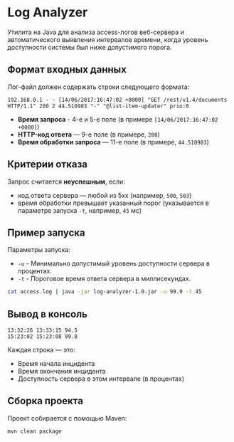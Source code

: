# Log Analyzer

Утилита на Java для анализа access-логов веб-сервера и автоматического выявления интервалов времени, когда уровень доступности системы был ниже допустимого порога.

## Формат входных данных

Лог-файл должен содержать строки следующего формата:

```log
192.168.0.1 - - [14/06/2017:16:47:02 +0000] "GET /rest/v1.4/documents HTTP/1.1" 200 2 44.510983 "-" "@list-item-updater" prio:0
```
- **Время запроса** - 4-е и 5-е поле (в примере `[14/06/2017:16:47:02 +0000]`)
- **HTTP-код ответа** — 9-е поле (в примере, `200`)
- **Время обработки запроса** — 11-е поле (в примере, `44.510983`)

## Критерии отказа

Запрос считается **неуспешным**, если:

- код ответа сервера — любой из 5xx (например, `500`, `503`)
- время обработки превышает указанный порог (указывается в параметре запуска `-t`, например, `45` мс)

## Пример запуска

Параметры запуска:

- `-u` - Минимально допустимый уровень доступности сервера в процентах.
- `-t` - Пороговое время ответа сервера в миллисекундах.



```bash
cat access.log | java -jar log-analyzer-1.0.jar -u 99.9 -t 45
```
## Вывод в консоль

```console
13:32:26 13:33:15 94.5
15:23:02 15:23:08 99.8
```

Каждая строка — это:

- Время начала инцидента
- Время окончания инцидента
- Доступность сервера в этом интервале (в процентах)

## Сборка проекта

Проект собирается с помощью Maven:

```bash
mvn clean package
```